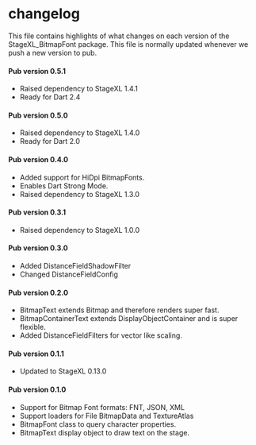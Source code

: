 # changelog

This file contains highlights of what changes on each version of the StageXL_BitmapFont
package. This file is normally updated whenever we push a new version to pub.

#### Pub version 0.5.1
  * Raised dependency to StageXL 1.4.1
  * Ready for Dart 2.4

#### Pub version 0.5.0
  * Raised dependency to StageXL 1.4.0
  * Ready for Dart 2.0

#### Pub version 0.4.0
  * Added support for HiDpi BitmapFonts.
  * Enables Dart Strong Mode.
  * Raised dependency to StageXL 1.3.0

#### Pub version 0.3.1
  * Raised dependency to StageXL 1.0.0

#### Pub version 0.3.0
  * Added DistanceFieldShadowFilter
  * Changed DistanceFieldConfig

#### Pub version 0.2.0
  * BitmapText extends Bitmap and therefore renders super fast.
  * BitmapContainerText extends DisplayObjectContainer and is super flexible.
  * Added DistanceFieldFilters for vector like scaling.

#### Pub version 0.1.1
  * Updated to StageXL 0.13.0
  
#### Pub version 0.1.0
  * Support for Bitmap Font formats: FNT, JSON, XML
  * Support loaders for File BitmapData and TextureAtlas
  * BitmapFont class to query character properties.
  * BitmapText display object to draw text on the stage.
